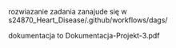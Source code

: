rozwiazanie zadania zanajude się w s24870_Heart_Disease/.github/workflows/dags/

dokumentacja to Dokumentacja-Projekt-3.pdf
